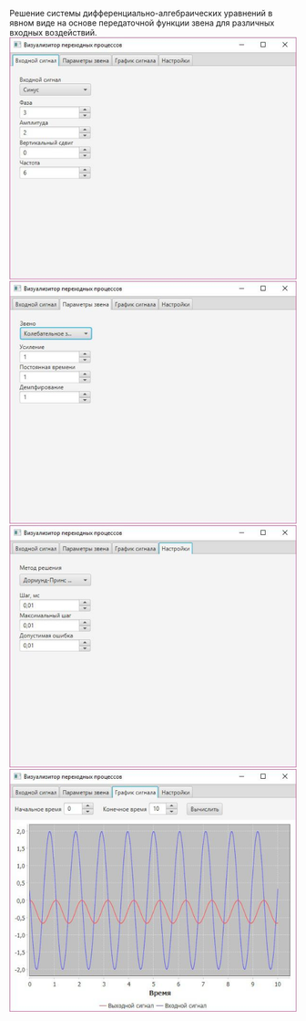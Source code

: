 Решение системы дифференциально-алгебраических уравнений в явном виде на основе передаточной функции звена для различных входных воздействий.
![Screenshot 1](/docs/__1.jpg)
![Screenshot 2](/docs/__2.jpg)
![Screenshot 3](/docs/_3.jpg)
![Screenshot 4](/docs/__4.jpg)
